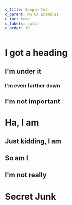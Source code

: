 ```yaml
---
c_title: Sample ToC
c_parent: NGTCA Examples
c_toc: true
c_labels: ngtca
c_order: 10
---
```


# I got a heading

## I'm under it

### I'm even further down

## I'm not important

# Ha, I am

## Just kidding, I am

## So am I

## I'm not really

# Secret Junk
